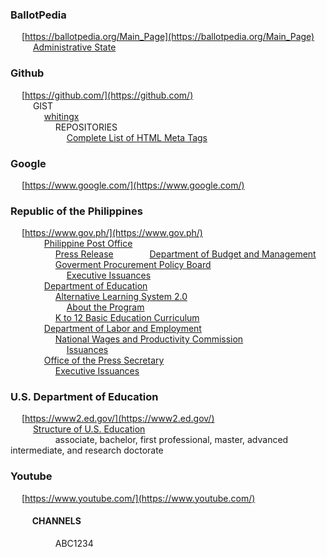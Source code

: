 ### BallotPedia
&emsp; [https://ballotpedia.org/Main_Page](https://ballotpedia.org/Main_Page) <br/>
&emsp; &emsp; [Administrative State](https://ballotpedia.org/Administrative_state)

### Github
&emsp; [https://github.com/](https://github.com/) <br/>
&emsp; &emsp; GIST <br/>
&emsp; &emsp; &emsp; [whitingx](https://gist.github.com/whitingx) <br/>
&emsp; &emsp; &emsp; &emsp; REPOSITORIES <br/>
&emsp; &emsp; &emsp; &emsp; &emsp;  [Complete List of HTML Meta Tags](https://gist.github.com/whitingx/3840905)

### Google
&emsp; [https://www.google.com/](https://www.google.com/)

### Republic of the Philippines
&emsp; [https://www.gov.ph/](https://www.gov.ph/) <br/>
&emsp; &emsp; &emsp; [Philippine Post Office](https://phlpost.gov.ph/) <br/>
&emsp; &emsp; &emsp; &emsp; [Press Release](https://phlpost.gov.ph/press-release/)
&emsp; &emsp; &emsp; [Department of Budget and Management](https://www.dbm.gov.ph/) <br/>
&emsp; &emsp; &emsp; &emsp; [Goverment Procurement Policy Board](https://www.gppb.gov.ph/) <br/>
&emsp; &emsp; &emsp; &emsp; &emsp; [Executive Issuances](https://www.gppb.gov.ph/executiveissuances.php) <br/>
&emsp; &emsp; &emsp; [Department of Education](https://www.deped.gov.ph/) <br/>
&emsp; &emsp; &emsp; &emsp; [Alternative Learning System 2.0](https://www.deped.gov.ph/alternative-learning-system/) <br/>
&emsp; &emsp; &emsp; &emsp; &emsp; [About the Program](https://www.deped.gov.ph/about-als/#:~:text=The%20Alternative%20Learning%20System%20(ALS,pathways%20to%20complete%20basic%20education.)) <br/>
&emsp; &emsp; &emsp; &emsp; [K to 12 Basic Education Curriculum](https://www.deped.gov.ph/k-to-12/about/k-to-12-basic-education-curriculum/) <br/>
&emsp; &emsp; &emsp; [Department of Labor and Employment](https://www.dole.gov.ph/) <br/>
&emsp; &emsp; &emsp; &emsp; [National Wages and Productivity Commission](https://nwpc.dole.gov.ph/) <br/>
&emsp; &emsp; &emsp; &emsp; &emsp; [Issuances](https://nwpc.dole.gov.ph/issuances) <br/>
&emsp; &emsp; &emsp; [Office of the Press Secretary](https://ops.gov.ph/) <br/>
&emsp; &emsp; &emsp; &emsp; [Executive Issuances](https://ops.gov.ph/documents-issuances/)

### U.S. Department of Education
&emsp; [https://www2.ed.gov/](https://www2.ed.gov/) <br/>
&emsp; &emsp; [Structure of U.S. Education](https://www2.ed.gov/about/offices/list/ous/international/usnei/us/edlite-structure-us.html) <br/>
&emsp; &emsp; &emsp; &emsp; associate, bachelor, first professional, master, advanced intermediate, and research doctorate

### Youtube
&emsp; [https://www.youtube.com/](https://www.youtube.com/) <br/>
#### &emsp; &emsp; CHANNELS <br/>
&emsp; &emsp; &emsp; &emsp; ABC1234
